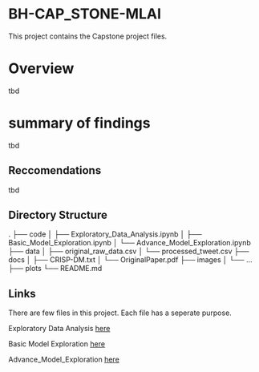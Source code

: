 # BH-CAP_STONE-MLAI
This project contains the Capstone project files.

# Overview
tbd

# summary of findings
tbd

## Reccomendations
tbd

## Directory Structure
.
├── code
│   ├── Exploratory_Data_Analysis.ipynb
│   ├── Basic_Model_Exploration.ipynb
│   └── Advance_Model_Exploration.ipynb
├── data
│   ├── original_raw_data.csv
│   └── processed_tweet.csv
├── docs
│   ├── CRISP-DM.txt
│   └── OriginalPaper.pdf
├── images
│   └── ...
├── plots
└── README.md


## Links
There are few files in this project. Each file has a seperate purpose. 

Exploratory Data Analysis [here](https://github.com/hagayzamir/BH-CAP_STONE-MLAI/blob/main/code/Exploratory%20Data%20Analysis.ipynb)

Basic Model Exploration [here](https://github.com/hagayzamir/BH-CAP_STONE-MLAI/blob/main/code/Basic%20Model%20Exploration.ipynb)

Advance_Model_Exploration [here](https://github.com/hagayzamir/BH-CAP_STONE-MLAI/blob/main/code/Advance%20Model%20Exploration.ipynb)

